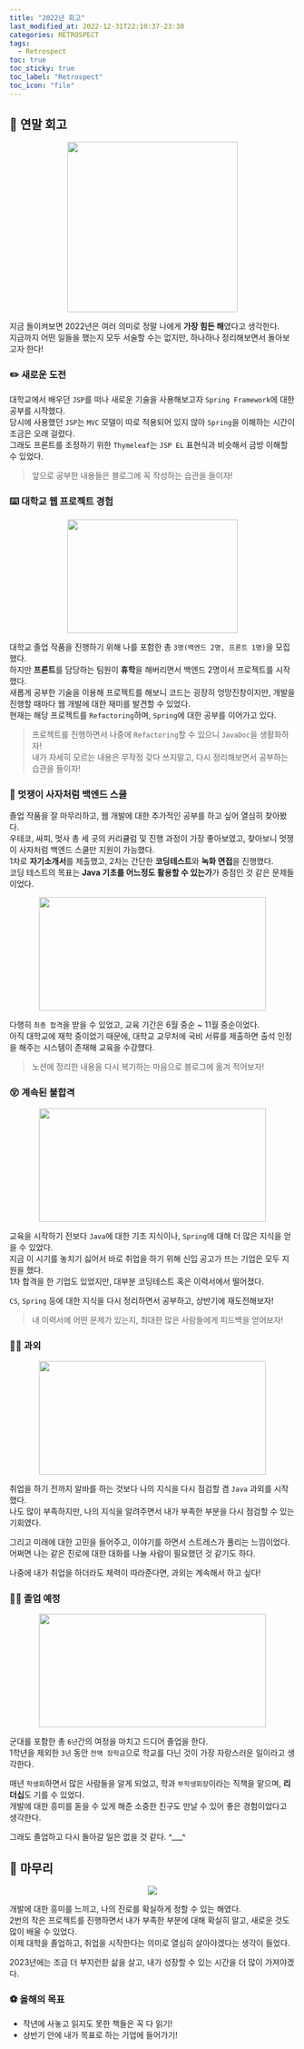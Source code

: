 ```yaml
---
title: "2022년 회고"
last_modified_at: 2022-12-31T22:10:37-23:30
categories: RETROSPECT
tags:
  - Retrospect
toc: true
toc_sticky: true
toc_label: "Retrospect"
toc_icon: "file"
---
```

## 🤔 연말 회고

<center><img src="https://user-images.githubusercontent.com/82663161/210140187-273ffea4-6d36-4c13-a938-3942411e8a69.png" width="300" height="300"></center>

지금 돌이켜보면 2022년은 여러 의미로 정말 나에게 **가장 힘든 해**였다고 생각한다.<br>
지금까지 어떤 일들을 했는지 모두 서술할 수는 없지만, 하나하나 정리해보면서 돌아보고자 한다!

### ✏️ 새로운 도전

대학교에서 배우던 `JSP`를 떠나 새로운 기술을 사용해보고자 `Spring Framework`에 대한 공부를 시작했다.<br>
당시에 사용했던 `JSP`는 `MVC` 모델이 따로 적용되어 있지 않아 `Spring`을 이해하는 시간이 조금은 오래 걸렸다.<br>
그래도 프론트를 조정하기 위한 `Thymeleaf`는 `JSP EL` 표현식과 비슷해서 금방 이해할 수 있었다.

> 앞으로 공부한 내용들은 블로그에 꼭 작성하는 습관을 들이자!

### ⌨️ 대학교 웹 프로젝트 경험

<center><img src="https://user-images.githubusercontent.com/82663161/210139829-dc4a8673-86b8-4b1d-b09b-0213934657f8.png" width="300" height="200"></center>

대학교 졸업 작품을 진행하기 위해 나를 포함한 총 `3명(백엔드 2명, 프론트 1명)`을 모집했다.<br>
하지만 **프론트**를 담당하는 팀원이 **휴학**을 해버리면서 백엔드 2명이서 프로젝트를 시작했다.<br>
새롭게 공부한 기술을 이용해 프로젝트를 해보니 코드는 굉장히 엉망진창이지만, 개발을 진행할 때마다 웹 개발에 대한 재미를 발견할 수 있었다.<br>
현재는 해당 프로젝트를 `Refactoring`하며, `Spring`에 대한 공부를 이어가고 있다.

> 프로젝트를 진행하면서 나중에 `Refactoring`할 수 있으니 `JavaDoc`을 생활화하자!<br>
> 내가 자세히 모르는 내용은 무작정 갖다 쓰지말고, 다시 정리해보면서 공부하는 습관을 들이자!

### 🦁 멋쟁이 사자처럼 백엔드 스쿨

졸업 작품을 잘 마무리하고, 웹 개발에 대한 추가적인 공부를 하고 싶어 열심히 찾아봤다.<br>
우테코, 싸피, 멋사 총 세 곳의 커리큘럼 및 진행 과정이 가장 좋아보였고, 찾아보니 멋쟁이 사자처럼 백엔드 스쿨만 지원이 가능했다.<br>
1차로 **자기소개서**를 제출했고, 2차는 간단한 **코딩테스트**와 **녹화 면접**을 진행했다.<br>
코딩 테스트의 목표는 **Java 기초를 어느정도 활용할 수 있는가**가 중점인 것 같은 문제들이었다.

<center><img src="https://user-images.githubusercontent.com/82663161/210032062-8e18fdda-e353-41c0-90f4-791d14ef9a1a.png" width="400" height="200"></center>

다행히 `최종 합격`을 받을 수 있었고, 교육 기간은 6월 중순 ~ 11월 중순이었다.<br>
아직 대학교에 재학 중이었기 때문에, 대학교 교무처에 국비 서류를 제출하면 출석 인정을 해주는 시스템이 존재해 교육을 수강했다.

> 노션에 정리한 내용을 다시 복기하는 마음으로 블로그에 옮겨 적어보자!

### 😵 계속된 불합격

<center><img src="https://user-images.githubusercontent.com/82663161/210140096-1af89a6e-376c-4447-b855-fb4a41ba1b4a.png" width="400" height="200"></center>

교육을 시작하기 전보다 `Java`에 대한 기초 지식이나, `Spring`에 대해 더 많은 지식을 얻을 수 있었다.<br>
지금 이 시기를 놓치기 싫어서 바로 취업을 하기 위해 신입 공고가 뜨는 기업은 모두 지원을 했다.<br>
1차 합격을 한 기업도 있었지만, 대부분 코딩테스트 혹은 이력서에서 떨어졌다.

`CS`, `Spring` 등에 대한 지식을 다시 정리하면서 공부하고, 상반기에 재도전해보자!

> 내 이력서에 어떤 문제가 있는지, 최대한 많은 사람들에게 피드백을 얻어보자!

### 👨‍🏫 과외

<center><img src="https://user-images.githubusercontent.com/82663161/210140618-91dc130e-acc2-43b7-b597-e23f7ca67143.png" width="400" height="200"></center>

취업을 하기 전까지 알바를 하는 것보다 나의 지식을 다시 점검할 겸 `Java` 과외를 시작했다.<br>
나도 많이 부족하지만, 나의 지식을 알려주면서 내가 부족한 부분을 다시 점검할 수 있는 기회였다.

그리고 미래에 대한 고민을 들어주고, 이야기를 하면서 스트레스가 풀리는 느낌이었다.<br>
어쩌면 나는 같은 진로에 대한 대화를 나눌 사람이 필요했던 것 같기도 하다. 

나중에 내가 취업을 하더라도 체력이 따라준다면, 과외는 계속해서 하고 싶다!

### 👨‍🎓 졸업 예정

<center><img src="https://user-images.githubusercontent.com/82663161/210140559-63f1af2d-db30-474e-b570-9ee7185135e5.png" width="400" height="200"></center>

군대를 포함한 총 `6년`간의 여정을 마치고 드디어 졸업을 한다.<br>
1학년을 제외한 `3년` 동안 `전액 장학금`으로 학교를 다닌 것이 가장 자랑스러운 일이라고 생각한다.

매년 `학생회`하면서 많은 사람들을 알게 되었고, 학과 `부학생회장`이라는 직책을 맡으며, **리더십**도 기를 수 있었다.<br>
개발에 대한 흥미를 돋을 수 있게 해준 소중한 친구도 만날 수 있어 좋은 경험이었다고 생각한다.

그래도 졸업하고 다시 돌아갈 일은 없을 것 같다. ^___^

## 👻 마무리

<center><img src="https://user-images.githubusercontent.com/82663161/210140750-c56a940d-4c84-47ba-a821-b33289d76160.png"></center>

개발에 대한 흥미를 느끼고, 나의 진로를 확실하게 정할 수 있는 해였다.<br>
2번의 작은 프로젝트를 진행하면서 내가 부족한 부분에 대해 확실히 알고, 새로운 것도 많이 배울 수 있었다.<br>
이제 대학을 졸업하고, 취업을 시작한다는 의미로 열심히 살아야겠다는 생각이 들었다.

2023년에는 조금 더 부지런한 삶을 살고, 내가 성장할 수 있는 시간을 더 많이 가져야겠다.

### ⚽️ 올해의 목표

- 작년에 사놓고 읽지도 못한 책들은 꼭 다 읽기!
- 상반기 안에 내가 목표로 하는 기업에 들어가기!